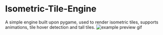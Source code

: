 # Isometric-Tile-Engine

A simple engine built upon pygame, used to render isometric tiles, supports animations, tile hover detection and tall tiles.
![example preview gif](https://i.ibb.co/LvH8CfX/ezgif-3-94e31958f5.gif)
